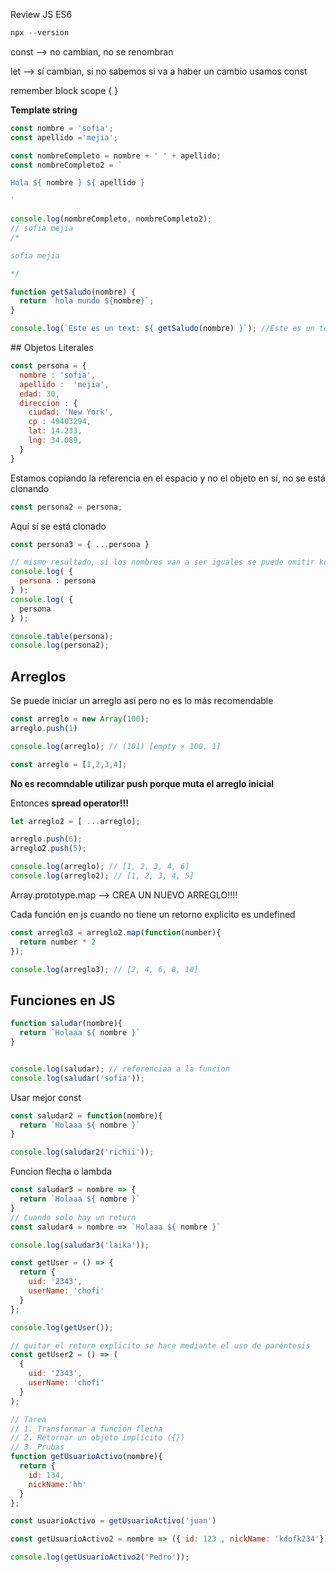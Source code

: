 Review JS ES6
```js
npx --version
```
const --> no cambian, no se renombran 

let --> sí cambian, si no sabemos si va a haber un cambio usamos const 

remember block scope { }

**Template string** 

```js
const nombre = 'sofia';
const apellido ='mejia';

const nombreCompleto = nombre + ' ' + apellido; 
const nombreCompleto2 = ` 

Hola ${ nombre } ${ apellido }

`

console.log(nombreCompleto, nombreCompleto2);
// sofia mejia
/*

sofia mejia

*/

function getSaludo(nombre) {
  return `hola mundo ${nombre}`;
}

console.log(`Este es un text: ${ getSaludo(nombre) }`); //Este es un texto: sofia mejia

```
## Objetos Literales
```js
const persona = {
  nombre : 'sofia',
  apellido :  'mejia',
  edad: 30,
  direccion : {
    ciudad: 'New York',
    cp : 49403294,
    lat: 14.233,
    lng: 34.089,
  }
}
```
Estamos copiando la referencia en el espacio y no el objeto en sí, no se está clonando
```js 
const persona2 = persona;
```

Aquí sí se está clonado
```js
const persona3 = { ...persona }
```
```js
// mismo resultado, si los nombres van a ser iguales se puede omitir key:value
console.log( { 
  persona : persona
} );
console.log( { 
  persona 
} );
```
```js
console.table(persona);
console.log(persona2);
```

## Arreglos

Se puede iniciar un arreglo así pero no es lo más recomendable
```js
const arreglo = new Array(100);
arreglo.push(1)

console.log(arreglo); // (101) [empty × 100, 1]
```

```js
const arreglo = [1,2,3,4];
```
**No es recomndable utilizar push porque muta el arreglo inicial**

Entonces **spread operator!!!**
```js
let arreglo2 = [ ...arreglo];
```
```js
arreglo.push(6);
arreglo2.push(5);

console.log(arreglo); // [1, 2, 3, 4, 6]
console.log(arreglo2); // [1, 2, 3, 4, 5]
```

Array.prototype.map --> CREA UN NUEVO ARREGLO!!!!

Cada función en js cuando no tiene un retorno explicito es undefined
```js
const arreglo3 = arreglo2.map(function(number){
  return number * 2
});

console.log(arreglo3); // [2, 4, 6, 8, 10]
```

## Funciones en JS
```js
function saludar(nombre){
  return `Holaaa ${ nombre }`
}


console.log(saludar); // referenciaa a la funcion
console.log(saludar('sofia'));

```
Usar mejor const 
```js
const saludar2 = function(nombre){
  return `Holaaa ${ nombre }`
}

console.log(saludar2('richii'));
```

Funcion flecha o lambda
```js
const saludar3 = nombre => {
  return `Holaaa ${ nombre }`
}
// Cuando solo hay un return 
const saludar4 = nombre => `Holaaa ${ nombre }`

console.log(saludar3('laika'));

const getUser = () => {
  return {
    uid: '2343',
    userName: 'chofi'
  }
};

console.log(getUser());

// quitar el return explicito se hace mediante el uso de paréntesis
const getUser2 = () => (
  {
    uid: '2343',
    userName: 'chofi'
  }
);
```

```js
// Tarea 
// 1. Transformar a función flecha
// 2. Retornar un objeto implícito ({})
// 3. Prubas
function getUsuarioActivo(nombre){
  return {
    id: 134,
    nickName:'hh'
  }
};

const usuarioActivo = getUsuarioActivo('juan')

const getUsuarioActivo2 = nombre => ({ id: 123 , nickName: 'kdofk234'})

console.log(getUsuarioActivo2('Pedro'));
```
